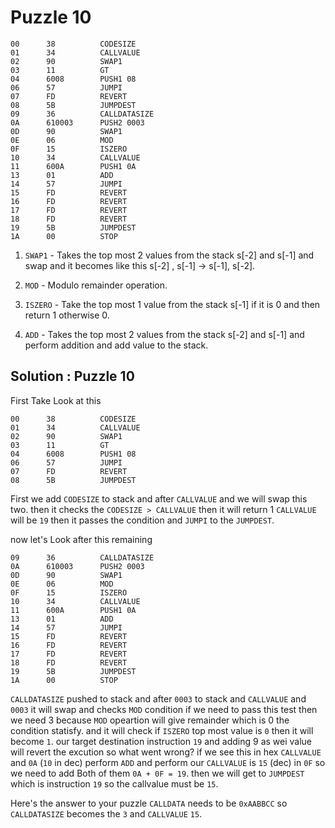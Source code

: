 # Puzzle 10

```shell
00      38          CODESIZE
01      34          CALLVALUE
02      90          SWAP1
03      11          GT
04      6008        PUSH1 08
06      57          JUMPI
07      FD          REVERT
08      5B          JUMPDEST
09      36          CALLDATASIZE
0A      610003      PUSH2 0003
0D      90          SWAP1
0E      06          MOD
0F      15          ISZERO
10      34          CALLVALUE
11      600A        PUSH1 0A
13      01          ADD
14      57          JUMPI
15      FD          REVERT
16      FD          REVERT
17      FD          REVERT
18      FD          REVERT
19      5B          JUMPDEST
1A      00          STOP
```

1. `SWAP1` - Takes the top most 2 values from the stack s[-2] and s[-1] and swap and it becomes like this s[-2] , s[-1] -> s[-1], s[-2].

2. `MOD` - Modulo remainder operation.

3. `ISZERO` - Take the top most 1 value from the stack s[-1] if it is 0 and then return 1 otherwise 0.

4. `ADD` - Takes the top most 2 values from the stack s[-2] and s[-1] and perform addition and add value to the stack.

Solution : Puzzle 10
---
First Take Look at this 

```shell
00      38          CODESIZE
01      34          CALLVALUE
02      90          SWAP1
03      11          GT
04      6008        PUSH1 08
06      57          JUMPI
07      FD          REVERT
08      5B          JUMPDEST
```

First we add `CODESIZE` to stack and after `CALLVALUE` and we will swap this two. then it checks the `CODESIZE > CALLVALUE` then it will return 1 `CALLVALUE` will be `19` then it passes the condition and `JUMPI` to the `JUMPDEST`.

now let's Look after this remaining

```shell
09      36          CALLDATASIZE
0A      610003      PUSH2 0003
0D      90          SWAP1
0E      06          MOD
0F      15          ISZERO
10      34          CALLVALUE
11      600A        PUSH1 0A
13      01          ADD
14      57          JUMPI
15      FD          REVERT
16      FD          REVERT
17      FD          REVERT
18      FD          REVERT
19      5B          JUMPDEST
1A      00          STOP
```

`CALLDATASIZE` pushed to stack and after `0003` to stack and `CALLVALUE` and `0003` it will swap and checks `MOD` condition if we need to pass this test then we need 3 because `MOD` opeartion will give remainder which is 0 the condition statisfy. and it will check if `ISZERO` top most value is `0` then it will become `1`. our target destination instruction `19` and adding 9 as wei value will revert the excution so what went wrong? if we see this in hex  `CALLVALUE` and `0A` (`10` in dec) perform `ADD` and perform our `CALLVALUE` is `15` (dec) in `0F` so we need to add Both of them `0A + 0F = 19`. then we will get to `JUMPDEST` which is instruction `19` so the callvalue must be `15`.

Here's the answer to your puzzle `CALLDATA` needs to be `0xAABBCC` so `CALLDATASIZE` becomes the `3` and `CALLVALUE` `15`.